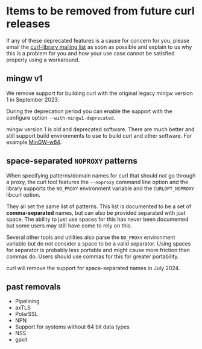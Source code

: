 # Items to be removed from future curl releases

If any of these deprecated features is a cause for concern for you, please
email the
[curl-library mailing list](https://lists.haxx.se/listinfo/curl-library)
as soon as possible and explain to us why this is a problem for you and
how your use case cannot be satisfied properly using a workaround.

## mingw v1

We remove support for building curl with the original legacy mingw version 1
in September 2023.

During the deprecation period you can enable the support with the configure
option `--with-mingw1-deprecated`.

mingw version 1 is old and deprecated software. There are much better and
still support build environments to use to build curl and other software. For
example [MinGW-w64](https://www.mingw-w64.org/).

## space-separated `NOPROXY` patterns

When specifying patterns/domain names for curl that should *not* go through a
proxy, the curl tool features the `--noproxy` command line option and the
library supports the `NO_PROXY` environment variable and the `CURLOPT_NOPROXY`
libcurl option.

They all set the same list of patterns. This list is documented to be a set of
**comma-separated** names, but can also be provided separated with just
space. The ability to just use spaces for this has never been documented but
some users may still have come to rely on this.

Several other tools and utilities also parse the `NO_PROXY` environment
variable but do not consider a space to be a valid separator. Using spaces for
separator is probably less portable and might cause more friction than commas
do. Users should use commas for this for greater portability.

curl will remove the support for space-separated names in July 2024.

## past removals

 - Pipelining
 - axTLS
 - PolarSSL
 - NPN
 - Support for systems without 64 bit data types
 - NSS
 - gskit
